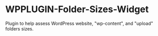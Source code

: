 # WPPLUGIN-Folder-Sizes-Widget
Plugin to help assess WordPress website, "wp-content", and "upload" folders sizes. 
